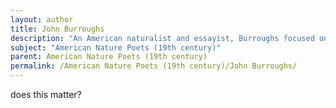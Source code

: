 ```yaml
---
layout: author
title: John Burroughs
description: "An American naturalist and essayist, Burroughs focused on the study of nature, contributing to the literary movement that celebrated the beauty and complexity of the natural environment."
subject: "American Nature Poets (19th century)"
parent: American Nature Poets (19th century)
permalink: /American Nature Poets (19th century)/John Burroughs/
---
```


does this matter?

